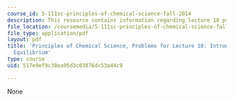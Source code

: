 ```yaml
---
course_id: 5-111sc-principles-of-chemical-science-fall-2014
description: This resource contains information regarding lecture 18 problem.
file_location: /coursemedia/5-111sc-principles-of-chemical-science-fall-2014/517e9ef9c38ea95d3c03876dc53a44c9_MIT5_111F14_Lec18Prob.pdf
file_type: application/pdf
layout: pdf
title: 'Principles of Chemical Science, Problems for Lecture 18: Introduction to Chemical
  Equilibrium'
type: course
uid: 517e9ef9c38ea95d3c03876dc53a44c9

---
```

None